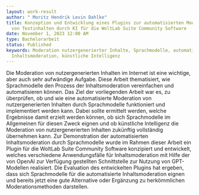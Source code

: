```yaml
---
layout: work-result
author: " Moritz Hendrik Levin Dahlke"
title: Konzeption und Entwicklung eines Plugins zur automatisierten Moderation
  von Textinhalten durch KI für die WoltLab Suite Community Software
date: November 1, 2023 12:00 AM
type: Bachelorarbeit
status: Published
keywords: Moderation nutzergenerierter Inhalte, Sprachmodelle, automatisierte
  Inhaltsmoderation, künstliche Intelligenz
---
```

Die Moderation von nutzergenerierten Inhalten im Internet ist eine wichtige, aber auch sehr aufwändige Aufgabe. Diese Arbeit thematisiert, wie Sprachmodelle den Prozess der Inhaltsmoderation vereinfachen und automatisieren können. Das Ziel der vorliegenden Arbeit war es, zu überprüfen, ob und wie eine automatisierte Moderation von nutzergenerierten Inhalten durch Sprachmodelle funktioniert und implementiert werden kann. Dabei sollte ermittelt werden, welche Ergebnisse damit erzielt werden können, ob sich Sprachmodelle im Allgemeinen für diesen Zweck eignen und ob künstliche Intelligenz die Moderation von nutzergenerierten Inhalten zukünftig vollständig übernehmen kann. Zur Demonstration der automatisierten Inhaltsmoderation durch Sprachmodelle wurde im Rahmen dieser Arbeit ein Plugin für die WoltLab Suite Community Software konzipiert und entwickelt, welches verschiedene Anwendungsfälle für Inhaltsmoderation mit Hilfe der von OpenAI zur Verfügung gestellten Schnittstelle zur Nutzung von GPT-Modellen realisiert. Die Evaluation des entwickelten Plugins hat ergeben, dass sich Sprachmodelle für die automatisierte Inhaltsmoderation eignen und bereits jetzt eine gute Alternative oder Ergänzung zu herkömmlichen Moderationsmethoden darstellen.
